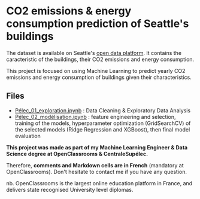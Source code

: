 # CO2 emissions & energy consumption prediction of Seattle's buildings

 The dataset is available on Seattle's [open data platform](https://data.seattle.gov/).
 It contains the caracteristic of the buildings, their CO2 emissions and energy consumption.
 
 This project is focused on using Machine Learning to predict yearly CO2 emissions and energy consumption of buildings given their characteristics.

## Files
- [Pélec_01_exploration.ipynb](https://github.com/fauconnier-n/ML-Engineer-OpenClassrooms-projects/blob/main/02%20-%20Anticipez%20les%20besoins%20en%20consommation%20de%20b%C3%A2timents/P%C3%A9lec_01_exploration.ipynb) : Data Cleaning & Exploratory Data Analysis 
- [Pélec_02_modélisation.ipynb](https://github.com/fauconnier-n/ML-Engineer-OpenClassrooms-projects/blob/main/02%20-%20Anticipez%20les%20besoins%20en%20consommation%20de%20b%C3%A2timents/P%C3%A9lec_02_mod%C3%A9lisation.ipynb) : feature engineering and selection, training of the models, hyperparameter optimization (GridSearchCV) of the selected models (Ridge Regression and XGBoost), then final model evaluation

**This project was made as part of my Machine Learning Engineer & Data Science degree at OpenClassrooms & CentraleSupélec.**

Therefore, **comments and Markdown cells are in French** (mandatory at OpenClassrooms). Don't hesitate to contact me if you have any question.

nb. OpenClassrooms is the largest online education platform in France, and delivers state recognised University level diplomas.


